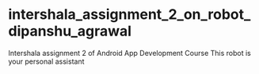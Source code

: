 # intershala_assignment_2_on_robot_dipanshu_agrawal

Intershala assignment 2 of Android App Development Course
This robot is your personal assistant
